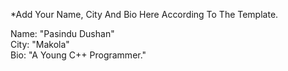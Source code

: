 *Add Your Name, City And Bio Here According To The Template.

Name: "Pasindu Dushan"<br>
City: "Makola"<br>
Bio: "A Young C++ Programmer."<br>
<br>
